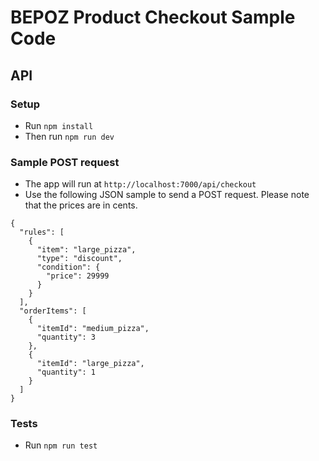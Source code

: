 # BEPOZ Product Checkout Sample Code

## API

### Setup

- Run `npm install`
- Then run `npm run dev`

### Sample POST request

- The app will run at `http://localhost:7000/api/checkout`
- Use the following JSON sample to send a POST request. Please note that the prices are in cents.

```
{
  "rules": [
    {
      "item": "large_pizza",
      "type": "discount",
      "condition": {
        "price": 29999
      }
    }
  ],
  "orderItems": [
    {
      "itemId": "medium_pizza",
      "quantity": 3
    },
    {
      "itemId": "large_pizza",
      "quantity": 1
    }
  ]
}

```

### Tests

- Run `npm run test`
